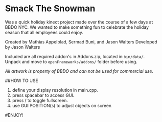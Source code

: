 # Smack The Snowman
Was a quick holiday kinect project made over the course of a few days at BBDO NYC.
We wanted to make something fun to celebrate the holiday season that all employees could enjoy.

Created by Mathias Appelblad, Sermad Buni, and Jason Walters
Developed by Jason Walters

Included are all required addon's in Addons.zip, located in `bin/data/`.
Unpack and move to `openFrameworks/addons/` folder before using.

*All artwork is property of BBDO and can not be used for commercial use.*

##HOW TO USE
1. define your display resolution in main.cpp.
2. press spacebar to access GUI.
3. press / to toggle fullscreen.
4. use GUI POSITION(s) to adjust objects on screen.
                  
#ENJOY!